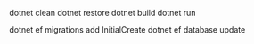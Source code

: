 dotnet clean
dotnet restore
dotnet build
dotnet run

dotnet ef migrations add InitialCreate
dotnet ef database update

